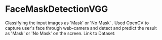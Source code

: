 # FaceMaskDetectionVGG
Classifying the input images as 'Mask' or 'No Mask' .
Used OpenCV to capture user's face through web-camera and detect and predict the result as 'Mask' or 'No Mask' on the screen.
Link to Dataset: 
